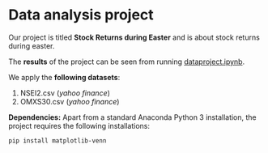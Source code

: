 # Data analysis project

Our project is titled **Stock Returns during Easter** and is about stock returns during easter.

The **results** of the project can be seen from running [dataproject.ipynb](dataproject.ipynb).

We apply the **following datasets**:

1. NSEI2.csv (*yahoo finance*) 
1. OMXS30.csv (*yahoo finance*)

**Dependencies:** Apart from a standard Anaconda Python 3 installation, the project requires the following installations:

``pip install matplotlib-venn``